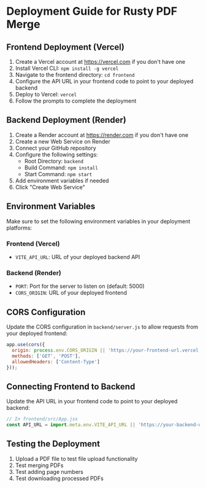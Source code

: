 # Deployment Guide for Rusty PDF Merge

## Frontend Deployment (Vercel)

1. Create a Vercel account at https://vercel.com if you don't have one
2. Install Vercel CLI: `npm install -g vercel`
3. Navigate to the frontend directory: `cd frontend`
4. Configure the API URL in your frontend code to point to your deployed backend
5. Deploy to Vercel: `vercel`
6. Follow the prompts to complete the deployment

## Backend Deployment (Render)

1. Create a Render account at https://render.com if you don't have one
2. Create a new Web Service on Render
3. Connect your GitHub repository
4. Configure the following settings:
   - Root Directory: `backend`
   - Build Command: `npm install`
   - Start Command: `npm start`
5. Add environment variables if needed
6. Click "Create Web Service"

## Environment Variables

Make sure to set the following environment variables in your deployment platforms:

### Frontend (Vercel)
- `VITE_API_URL`: URL of your deployed backend API

### Backend (Render)
- `PORT`: Port for the server to listen on (default: 5000)
- `CORS_ORIGIN`: URL of your deployed frontend

## CORS Configuration

Update the CORS configuration in `backend/server.js` to allow requests from your deployed frontend:

```javascript
app.use(cors({
  origin: process.env.CORS_ORIGIN || 'https://your-frontend-url.vercel.app',
  methods: ['GET', 'POST'],
  allowedHeaders: ['Content-Type']
}));
```

## Connecting Frontend to Backend

Update the API URL in your frontend code to point to your deployed backend:

```javascript
// In frontend/src/App.jsx
const API_URL = import.meta.env.VITE_API_URL || 'https://your-backend-url.onrender.com';
```

## Testing the Deployment

1. Upload a PDF file to test file upload functionality
2. Test merging PDFs
3. Test adding page numbers
4. Test downloading processed PDFs